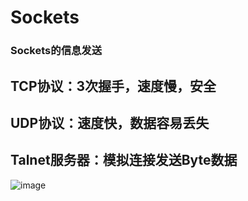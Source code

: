 # Sockets

### Sockets的信息发送
## TCP协议：3次握手，速度慢，安全
## UDP协议：速度快，数据容易丢失
## Talnet服务器：模拟连接发送Byte数据
![image](https://github.com/zc282840325/Sockets/tree/master/image/main.png)
